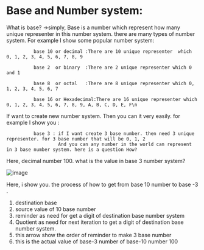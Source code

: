 # Base and Number system:

What is base?
->simply, Base is a number which represent how many unique representer in this number system. 
there are many types of number system. 
For example I show some popular number system:

              base 10 or decimal :There are 10 unique representer  which 0, 1, 2, 3, 4, 5, 6, 7, 8, 9 
              
              base 2  or binary  :There are 2 unique representer which 0 and 1
              
              base 8  or octal   :There are 8 unique representer which 0, 1, 2, 3, 4, 5, 6, 7
              
              base 16 or Hexadecimal:There are 16 unique representer which 0, 1, 2, 3, 4, 5, 6, 7, 8, 9, A, B, C, D, E, F\n
              
If want to create new number system. Then you can it very easily.
for example I show you :

              base 3 : if I want create 3 base number. then need 3 unique representer. for 3 base number that will be 0, 1, 2
                       And you can any number in the world can represent in 3 base number system. here is a question How?
                       
  Here, decimal number 100. what is the value in base 3 number system?
  
  ![image](https://user-images.githubusercontent.com/38063040/123505434-e325df00-d680-11eb-9a83-f8f43bae75e0.png)
 
 Here, i show you. the process of how to get from base 10 number to base -3 .    
  1. destination base 
  2. source value of 10 base number
  3. reminder as need for get a digit of destination  base number system
  4. Quotient as need for next iteration to get a digit of destination base number system.
  5. this arrow show the order of reminder to make 3 base number
  6. this is the actual value of base-3 number of base-10 number 100
  
   
   

                                
                       
                       
  
                     

                      
                       
